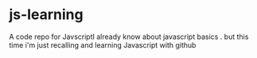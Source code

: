 # js-learning
A code repo for JavscriptI already know about javascript basics . but this time i'm just recalling and learning Javascript with github
